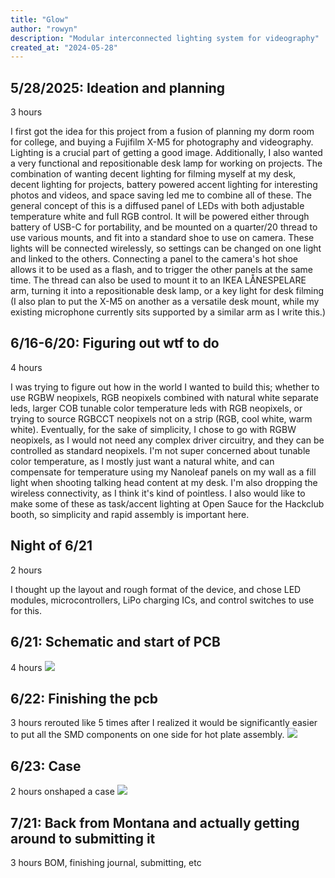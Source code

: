 ```yaml
---
title: "Glow"
author: "rowyn"
description: "Modular interconnected lighting system for videography"
created_at: "2024-05-28"
---
```


## 5/28/2025: Ideation and planning
3 hours

I first got the idea for this project from a fusion of planning my dorm room for college, and buying a Fujifilm X-M5 for photography and videography. Lighting is a crucial part of getting a good image. Additionally, I also wanted a very functional and repositionable desk lamp for working on projects. The combination of wanting decent lighting for filming myself at my desk, decent lighting for projects, battery powered accent lighting for interesting photos and videos, and space saving led me to combine all of these. The general concept of this is a diffused panel of LEDs with both adjustable temperature white and full RGB control. It will be powered either through battery of USB-C for portability, and be mounted on a quarter/20 thread to use various mounts, and fit into a standard shoe to use on camera. These lights will be connected wirelessly, so settings can be changed on one light and linked to the others. Connecting a panel to the camera's hot shoe allows it to be used as a flash, and to trigger the other panels at the same time. The thread can also be used to mount it to an IKEA LÅNESPELARE arm, turning it into a repositionable desk lamp, or a key light for desk filming (I also plan to put the X-M5 on another as a versatile desk mount, while my existing microphone currently sits supported by a similar arm as I write this.)

## 6/16-6/20: Figuring out wtf to do
4 hours

I was trying to figure out how in the world I wanted to build this; whether to use RGBW neopixels, RGB neopixels combined with natural white separate leds, larger COB tunable color temperature leds with RGB neopixels, or trying to source RGBCCT neopixels not on a strip (RGB, cool white, warm white). Eventually, for the sake of simplicity, I chose to go with RGBW neopixels, as I would not need any complex driver circuitry, and they can be controlled as standard neopixels. I'm not super concerned about tunable color temperature, as I mostly just want a natural white, and can compensate for temperature using my Nanoleaf panels on my wall as a fill light when shooting talking head content at my desk. I'm also dropping the wireless connectivity, as I think it's kind of pointless. I also would like to make some of these as task/accent lighting at Open Sauce for the Hackclub booth, so simplicity and rapid assembly is important here.

## Night of 6/21
2 hours

I thought up the layout and rough format of the device, and chose LED modules, microcontrollers, LiPo charging ICs, and control switches to use for this.

## 6/21: Schematic and start of PCB
4 hours
![](/images/sch.png)

## 6/22: Finishing the pcb
3 hours
rerouted like 5 times after I realized it would be significantly easier to put all the SMD components on one side for hot plate assembly.
![](/images/pcb.png)

## 6/23: Case
2 hours
onshaped a case
![](/images/case.png)

## 7/21: Back from Montana and actually getting around to submitting it
3 hours
BOM, finishing journal, submitting, etc
